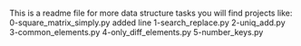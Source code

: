 This is a readme file for more data structure tasks
you will find projects like:
0-square_matrix_simply.py
added line
1-search_replace.py
2-uniq_add.py
3-common_elements.py
4-only_diff_elements.py
5-number_keys.py
